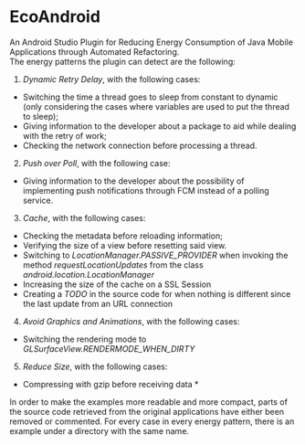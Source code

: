 # EcoAndroid
An Android Studio Plugin for Reducing Energy Consumption of Java Mobile Applications through Automated Refactoring.
<br/> 
The energy patterns the plugin can detect are the following: <br/>
  1. *Dynamic Retry Delay*, with the following cases:<br/>
   * Switching the time a thread goes to sleep from constant to dynamic (only considering the cases where variables are used to put the thread to sleep);<br/>
   * Giving information to the developer about a package to aid while dealing with the retry of work; <br/>
   * Checking the network connection before processing a thread. <br/>
  2. *Push over Poll*, with the following case: <br/>
   * Giving information to the developer about the possibility of implementing push notifications through FCM instead of a polling service. <br/>
  3.  *Cache*, with the following cases:<br/>
   * Checking the metadata before reloading information; <br/>
   * Verifying the size of a view before resetting said view. <br/>
   * Switching to *LocationManager.PASSIVE_PROVIDER* when invoking the method *requestLocationUpdates* from the class *android.location.LocationManager* <br/>
   * Increasing the size of the cache on a SSL Session <br/>
   * Creating a *TODO* in the source code for when nothing is different since the last update from an URL connection <br/>
  4. *Avoid Graphics and Animations*, with the following cases:<br/>
   * Switching the rendering mode to *GLSurfaceView.RENDERMODE_WHEN_DIRTY* <br/>
  5. *Reduce Size*, with the following cases:<br/>
   * Compressing with gzip before receiving data * <br/>
 
In order to make the examples more readable and more compact, parts of the source code retrieved from the original applications have either been removed or commented. 
For every case in every energy pattern, there is an example under a directory with the same name. 